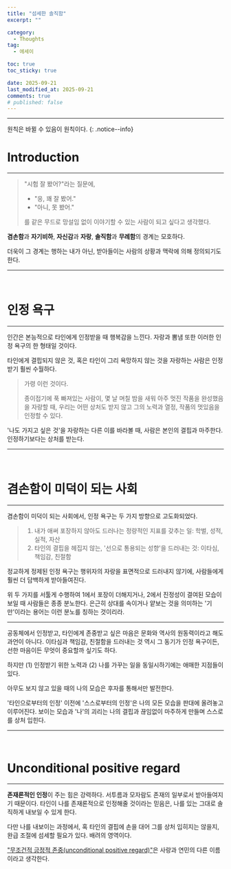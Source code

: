 ```yaml
---
title: "섬세한 솔직함"
excerpt: ""

category:
  - Thoughts
tag:
  - 에세이

toc: true
toc_sticky: true

date: 2025-09-21
last_modified_at: 2025-09-21
comments: true
# published: false
---
```


---

원칙은 바뀔 수 있음이 원칙이다.
{: .notice--info}

# Introduction
---

> "시험 잘 봤어?"라는 질문에,
> - "응, 꽤 잘 봤어."
> - "아니, 못 봤어."
>  
> 를 같은 무드로 망설임 없이 이야기할 수 있는 사람이 되고 싶다고 생각했다.

**겸손함**과 **자기비하**, **자신감**과 **자랑**, **솔직함**과 **무례함**의 경계는 모호하다.

더욱이 그 경계는 행하는 내가 아닌, 받아들이는 사람의 상황과 맥락에 의해 정의되기도 한다.

---
<br>

# 인정 욕구
---
인간은 본능적으로 타인에게 인정받을 때 행복감을 느낀다. 자랑과 뽐냄 또한 이러한 인정 욕구의 한 형태일 것이다.

타인에게 결핍되지 않은 것, 혹은 타인이 그리 욕망하지 않는 것을 자랑하는 사람은 인정받기 훨씬 수월하다.

>
> 가령 이런 것이다.
>
> 종이접기에 푹 빠져있는 사람이, 몇 날 며칠 밤을 새워 아주 멋진 작품을 완성했음을 자랑할 때, 우리는 어떤 상처도 받지 않고 그의 노력과 열정, 작품의 멋있음을 인정할 수 있다.
> 

'나도 가지고 싶은 것'을 자랑하는 다른 이를 바라볼 때, 사람은 본인의 결핍과 마주한다. 인정하기보다는 상처를 받는다.

---
<br>

# 겸손함이 미덕이 되는 사회
---
겸손함이 미덕이 되는 사회에서, 인정 욕구는 두 가지 방향으로 고도화되었다.

> 1. 내가 애써 포장하지 않아도 드러나는 정량적인 지표를 갖추는 일: 학벌, 성적, 실적, 자산
> 2. 타인의 결핍을 헤집지 않는, '선으로 통용되는 성향'을 드러내는 것: 이타심, 책임감, 친절함

정교하게 정제된 인정 욕구는 행위자의 자랑을 표면적으로 드러내지 않기에, 사람들에게 훨씬 더 담백하게 받아들여진다.

위 두 가지를 서툴게 수행하여 1에서 포장이 더해지거나, 2에서 진정성이 결여된 모습이 보일 때 사람들은 종종 분노한다. 은근히 상대를 속이거나 얕보는 것을 의미하는 '기만'이라는 용어는 이런 분노를 칭하는 것이리라.

---

공동체에서 인정받고, 타인에게 존중받고 싶은 마음은 문화와 역사의 원동력이라고 해도 과언이 아니다. 이타심과 책임감, 친절함을 드러내는 것 역시 그 동기가 인정 욕구이든, 선한 마음이든 무엇이 중요할까 싶기도 하다.

하지만 (1) 인정받기 위한 노력과 (2) 나를 가꾸는 일을 동일시하기에는 애매한 지점들이 있다.

아무도 보지 않고 있을 때의 나의 모습은 후자를 통해서만 발전한다.

'타인으로부터의 인정' 이전에 '스스로부터의 인정'은 나의 모든 모습을 판대에 올려놓고 이루어진다. 보이는 모습과 '나'의 괴리는 나의 결핍과 끊임없이 마주하게 만들며 스스로를 상처 입힌다.

---
<br>

# Unconditional positive regard
---
**존재론적인 인정**이 주는 힘은 강력하다. 서투름과 모자람도 존재의 일부로서 받아들여지기 때문이다. 타인이 나를 존재론적으로 인정해줄 것이라는 믿음은, 나를 있는 그대로 솔직하게 내보일 수 있게 한다.

다만 나를 내보이는 과정에서, 혹 타인의 결핍에 손을 대어 그를 상처 입히지는 않을지, 완급 조절에 섬세할 필요가 있다. 배려의 영역이다.

["무조건적 긍정적 존중(unconditional positive regard)"](https://dictionary.apa.org/unconditional-positive-regard)은 사랑과 연민의 다른 이름이라고 생각한다.